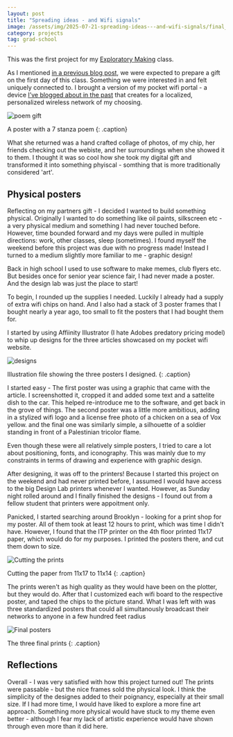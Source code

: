 ```yaml
---
layout: post
title: "Spreading ideas - and Wifi signals"
image: /assets/img/2025-07-21-spreading-ideas---and-wifi-signals/final_posters.png
category: projects
tag: grad-school
---
```



This was the first project for my [Exploratory Making](https://www.exploratorymaking.art) class.

As I mentioned [in a previous blog post](https://leviv.cool/ima/2025/07/11/giving-and-taking.html), we were expected to prepare a gift on the first day of this class. Something we were interested in and felt uniquely connected to. I brought a version of my pocket wifi portal - a device [I’ve blogged about in the past](https://leviv.cool/projects/2024/10/05/creating-a-pocket-wifi-portal.html) that creates for a localized, personalized wireless network of my choosing.

![poem gift](/assets/img/2025-07-21-spreading-ideas---and-wifi-signals/poem-gift.png)

A poster with a 7 stanza poem
{: .caption}

What she returned was a hand crafted collage of photos, of my chip, her friends checking out the webiste, and her surroundings when she showed it to them. I thought it was so cool how she took my digital gift and transformed it into something phyiscal - somthing that is more traditionally considered 'art'.

## Physical posters

Reflecting on my partners gift - I decided I wanted to build something physical. Originally I wanted to do something like oil paints, silkscreen etc - a very physical medium and something I had never touched before. However, time bounded forward and my days were pulled in multiple directions: work, other classes, sleep (sometimes). I found myself the weekend before this project was due with no progress made! Instead I turned to a medium slightly more familiar to me - graphic design!

Back in high school I used to use software to make memes, club flyers etc. But besides once for senior year science fair, I had never made a poster. And the design lab was just the place to start!

To begin, I rounded up the supplies I needed. Luckily I already had a supply of extra wifi chips on hand. And I also had a stack of 3 poster frames that I bought nearly a year ago, too small to fit the posters that I had bought them for. 

I started by using Affiinity Illustrator (I hate Adobes predatory pricing model) to whip up designs for the three articles showcased on my pocket wifi website.

![designs](/assets/img/2025-07-21-spreading-ideas---and-wifi-signals/designs.png)

Illustration file showing the three posters I designed.
{: .caption}

I started easy - The first poster was using a graphic that came with the article. I screenshotted it, cropped it and added some text and a sattelite dish to the car. This helped re-introduce me to the software, and get back in the grove of things. The second poster was a little more ambitious, adding in a stylized wifi logo and a license free photo of a chicken on a sea of Vox yellow. and the final one was similarly simple, a silhouette of a soldier standing in front of a Palestinian tricolor flame. 

Even though these were all relatively simple posters, I tried to care a lot about positioning, fonts, and iconography. This was mainly due to my constraints in terms of drawing and experience with graphic design. 

After designing, it was off to the printers! Because I started this project on the weekend and had never printed before, I assumed I would have access to the big Design Lab printers whenever I wanted. However, as Sunday night rolled around and I finally finished the designs - I found out from a fellow student that printers were appoitment only. 

Panicked, I started searching around Brooklyn - looking for a print shop for my poster. All of them took at least 12 hours to print, which was time I didn't have. However, I found that the ITP printer on the 4th floor printed 11x17 paper, which would do for my purposes. I printed the posters there, and cut them down to size.

![Cutting the prints](/assets/img/2025-07-21-spreading-ideas---and-wifi-signals/print.png)

Cutting the paper from 11x17 to 11x14
{: .caption}

The prints weren't as high quality as they would have been on the plotter, but they would do. After that I customized each wifi board to the respective poster, and taped the chips to the picture stand. What I was left with was three standardized posters that could all simultanously broadcast their networks to anyone in a few hundred feet radius

![Final posters](/assets/img/2025-07-21-spreading-ideas---and-wifi-signals/final_posters.png)

The three final prints
{: .caption}

## Reflections

Overall - I was very satisfied with how this project turned out! The prints were passable - but the nice frames sold the physical look. I think the simplicity of the designes added to their poignancy, especially at their small size. If I had more time, I would have liked to explore a more fine art approach. Something more physical would have stuck to my theme even better - although I fear my lack of artistic experience would have shown through even more than it did here.

